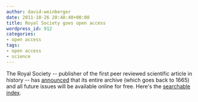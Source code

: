 ```yaml
---
author: david-weinberger
date: 2011-10-26 20:48:40+00:00
title: Royal Society goes open access
wordpress_id: 912
categories:
- open access
tags:
- open access
- science
---
```


The Royal Society -- publisher of the first peer reviewed scientific article in history -- has [announced](http://t.co/fQzGHznX) that its entire archive (which goes back to 1665) and all future issues will be available online for free. Here's the [searchable index](http://royalsocietypublishing.org/search).

